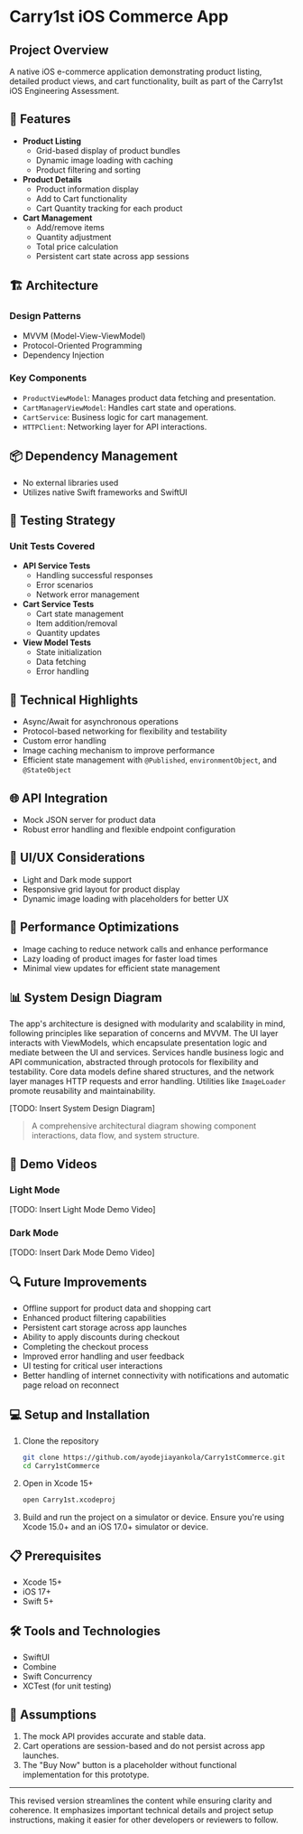 # Carry1st iOS Commerce App

## Project Overview
A native iOS e-commerce application demonstrating product listing, detailed product views, and cart functionality, built as part of the Carry1st iOS Engineering Assessment.

## 🚀 Features
- **Product Listing**
  - Grid-based display of product bundles
  - Dynamic image loading with caching
  - Product filtering and sorting
- **Product Details**
  - Product information display
  - Add to Cart functionality
  - Cart Quantity tracking for each product
- **Cart Management**
  - Add/remove items
  - Quantity adjustment
  - Total price calculation
  - Persistent cart state across app sessions

## 🏗 Architecture
### Design Patterns
- MVVM (Model-View-ViewModel)
- Protocol-Oriented Programming
- Dependency Injection

### Key Components
- `ProductViewModel`: Manages product data fetching and presentation.
- `CartManagerViewModel`: Handles cart state and operations.
- `CartService`: Business logic for cart management.
- `HTTPClient`: Networking layer for API interactions.

## 📦 Dependency Management
- No external libraries used
- Utilizes native Swift frameworks and SwiftUI

## 🧪 Testing Strategy
### Unit Tests Covered
- **API Service Tests**
  - Handling successful responses
  - Error scenarios
  - Network error management
- **Cart Service Tests**
  - Cart state management
  - Item addition/removal
  - Quantity updates
- **View Model Tests**
  - State initialization
  - Data fetching
  - Error handling

## 🔧 Technical Highlights
- Async/Await for asynchronous operations
- Protocol-based networking for flexibility and testability
- Custom error handling
- Image caching mechanism to improve performance
- Efficient state management with `@Published`, `environmentObject`, and `@StateObject`

## 🌐 API Integration
- Mock JSON server for product data
- Robust error handling and flexible endpoint configuration

## 🎨 UI/UX Considerations
- Light and Dark mode support
- Responsive grid layout for product display
- Dynamic image loading with placeholders for better UX

## 🚧 Performance Optimizations
- Image caching to reduce network calls and enhance performance
- Lazy loading of product images for faster load times
- Minimal view updates for efficient state management

## 📊 System Design Diagram
The app's architecture is designed with modularity and scalability in mind, following principles like separation of concerns and MVVM. The UI layer interacts with ViewModels, which encapsulate presentation logic and mediate between the UI and services. Services handle business logic and API communication, abstracted through protocols for flexibility and testability. Core data models define shared structures, and the network layer manages HTTP requests and error handling. Utilities like `ImageLoader` promote reusability and maintainability.

[TODO: Insert System Design Diagram]  
> A comprehensive architectural diagram showing component interactions, data flow, and system structure.

## 🎥 Demo Videos
### Light Mode
[TODO: Insert Light Mode Demo Video]

### Dark Mode
[TODO: Insert Dark Mode Demo Video]

## 🔍 Future Improvements
- Offline support for product data and shopping cart
- Enhanced product filtering capabilities
- Persistent cart storage across app launches
- Ability to apply discounts during checkout
- Completing the checkout process
- Improved error handling and user feedback
- UI testing for critical user interactions
- Better handling of internet connectivity with notifications and automatic page reload on reconnect

## 💻 Setup and Installation
1. Clone the repository
	```bash
	git clone https://github.com/ayodejiayankola/Carry1stCommerce.git
	cd Carry1stCommerce
	```
2. Open in Xcode 15+
	```bash
	open Carry1st.xcodeproj
	```
3. Build and run the project on a simulator or device.
	Ensure you're using Xcode 15.0+ and an iOS 17.0+ simulator or device.

## 📋 Prerequisites
- Xcode 15+
- iOS 17+
- Swift 5+

## 🛠 Tools and Technologies
- SwiftUI
- Combine
- Swift Concurrency
- XCTest (for unit testing)

## 📝 Assumptions
1. The mock API provides accurate and stable data.
2. Cart operations are session-based and do not persist across app launches.
3. The "Buy Now" button is a placeholder without functional implementation for this prototype.

---

This revised version streamlines the content while ensuring clarity and coherence. It emphasizes important technical details and project setup instructions, making it easier for other developers or reviewers to follow.

